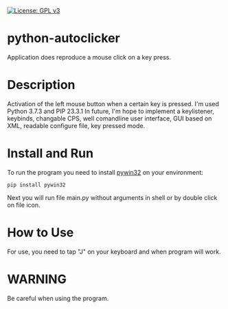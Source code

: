 [![License: GPL v3](https://img.shields.io/badge/License-GPLv3-blue.svg)](https://www.gnu.org/licenses/gpl-3.0)
# python-autoclicker
Application does reproduce a mouse click on a key press.
# Description
Activation of the left mouse button when a certain key is pressed.
I'm used Python 3.7.3 and PIP 23.3.1
In future, I'm hope to implement a keylistener, keybinds, changable CPS, well comandline user interface, GUI based on XML, readable configure file, key pressed mode.
# Install and Run
To run the program you need to install [pywin32](https://pypi.org/project/pywin32/) on your environment:
```
pip install pywin32
```
Next you will run file main.py without arguments in shell or by double click on file icon.
# How to Use
For use, you need to tap "J" on your keyboard and when program will work.
# WARNING
Be careful when using the program.
